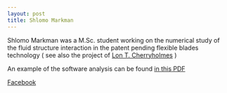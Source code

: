 ```yaml
---
layout: post
title: Shlomo Markman
---
```



Shlomo Markman was a M.Sc. student working on the numerical study of the fluid structure interaction in the patent pending flexible blades technology ( see also the project of [Lon T. Cherryholmes](lon.html) )

An example of the software analysis can be found [in this PDF](https://docs.google.com/viewer?url=http%3A%2F%2Fwww.adina.com%2Fadinadownloads%2Fprimer%2Fprob37.pdf)

[Facebook](https://www.facebook.com/shlomo.markman)
